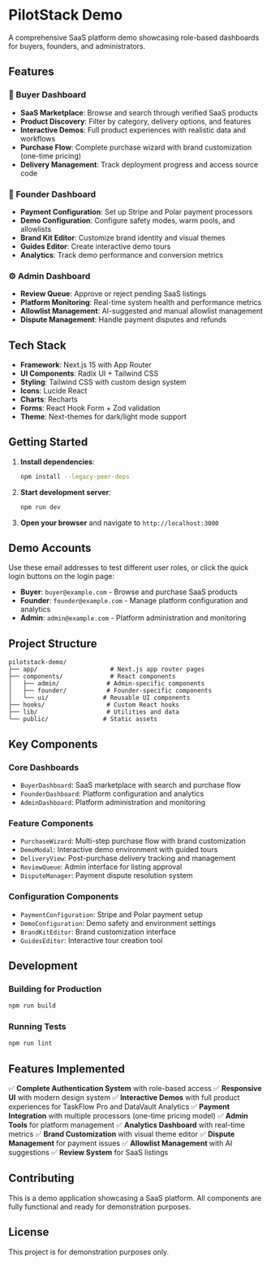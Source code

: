 # PilotStack Demo

A comprehensive SaaS platform demo showcasing role-based dashboards for buyers, founders, and administrators.

## Features

### 🛒 Buyer Dashboard
- **SaaS Marketplace**: Browse and search through verified SaaS products
- **Product Discovery**: Filter by category, delivery options, and features
- **Interactive Demos**: Full product experiences with realistic data and workflows
- **Purchase Flow**: Complete purchase wizard with brand customization (one-time pricing)
- **Delivery Management**: Track deployment progress and access source code

### 🚀 Founder Dashboard
- **Payment Configuration**: Set up Stripe and Polar payment processors
- **Demo Configuration**: Configure safety modes, warm pools, and allowlists
- **Brand Kit Editor**: Customize brand identity and visual themes
- **Guides Editor**: Create interactive demo tours
- **Analytics**: Track demo performance and conversion metrics

### ⚙️ Admin Dashboard
- **Review Queue**: Approve or reject pending SaaS listings
- **Platform Monitoring**: Real-time system health and performance metrics
- **Allowlist Management**: AI-suggested and manual allowlist management
- **Dispute Management**: Handle payment disputes and refunds

## Tech Stack

- **Framework**: Next.js 15 with App Router
- **UI Components**: Radix UI + Tailwind CSS
- **Styling**: Tailwind CSS with custom design system
- **Icons**: Lucide React
- **Charts**: Recharts
- **Forms**: React Hook Form + Zod validation
- **Theme**: Next-themes for dark/light mode support

## Getting Started

1. **Install dependencies**:
   ```bash
   npm install --legacy-peer-deps
   ```

2. **Start development server**:
   ```bash
   npm run dev
   ```

3. **Open your browser** and navigate to `http://localhost:3000`

## Demo Accounts

Use these email addresses to test different user roles, or click the quick login buttons on the login page:

- **Buyer**: `buyer@example.com` - Browse and purchase SaaS products
- **Founder**: `founder@example.com` - Manage platform configuration and analytics
- **Admin**: `admin@example.com` - Platform administration and monitoring

## Project Structure

```
pilotstack-demo/
├── app/                    # Next.js app router pages
├── components/             # React components
│   ├── admin/             # Admin-specific components
│   ├── founder/           # Founder-specific components
│   └── ui/               # Reusable UI components
├── hooks/                 # Custom React hooks
├── lib/                   # Utilities and data
└── public/               # Static assets
```

## Key Components

### Core Dashboards
- `BuyerDashboard`: SaaS marketplace with search and purchase flow
- `FounderDashboard`: Platform configuration and analytics
- `AdminDashboard`: Platform administration and monitoring

### Feature Components
- `PurchaseWizard`: Multi-step purchase flow with brand customization
- `DemoModal`: Interactive demo environment with guided tours
- `DeliveryView`: Post-purchase delivery tracking and management
- `ReviewQueue`: Admin interface for listing approval
- `DisputeManager`: Payment dispute resolution system

### Configuration Components
- `PaymentConfiguration`: Stripe and Polar payment setup
- `DemoConfiguration`: Demo safety and environment settings
- `BrandKitEditor`: Brand customization interface
- `GuidesEditor`: Interactive tour creation tool

## Development

### Building for Production
```bash
npm run build
```

### Running Tests
```bash
npm run lint
```

## Features Implemented

✅ **Complete Authentication System** with role-based access
✅ **Responsive UI** with modern design system
✅ **Interactive Demos** with full product experiences for TaskFlow Pro and DataVault Analytics
✅ **Payment Integration** with multiple processors (one-time pricing model)
✅ **Admin Tools** for platform management
✅ **Analytics Dashboard** with real-time metrics
✅ **Brand Customization** with visual theme editor
✅ **Dispute Management** for payment issues
✅ **Allowlist Management** with AI suggestions
✅ **Review System** for SaaS listings

## Contributing

This is a demo application showcasing a SaaS platform. All components are fully functional and ready for demonstration purposes.

## License

This project is for demonstration purposes only.
